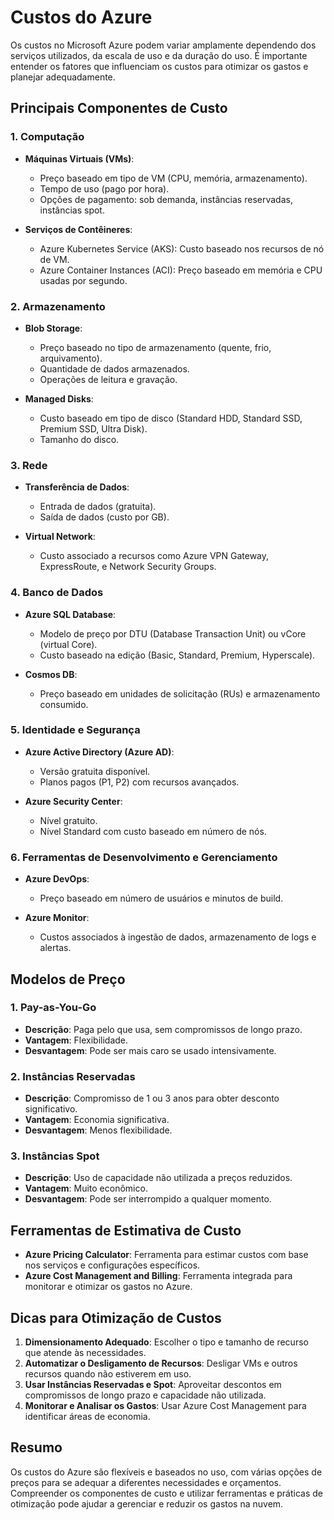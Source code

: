 # Custos do Azure

Os custos no Microsoft Azure podem variar amplamente dependendo dos serviços utilizados, da escala de uso e da duração do uso. É importante entender os fatores que influenciam os custos para otimizar os gastos e planejar adequadamente.

## Principais Componentes de Custo

### 1. Computação
- **Máquinas Virtuais (VMs)**:
  - Preço baseado em tipo de VM (CPU, memória, armazenamento).
  - Tempo de uso (pago por hora).
  - Opções de pagamento: sob demanda, instâncias reservadas, instâncias spot.
  
- **Serviços de Contêineres**:
  - Azure Kubernetes Service (AKS): Custo baseado nos recursos de nó de VM.
  - Azure Container Instances (ACI): Preço baseado em memória e CPU usadas por segundo.

### 2. Armazenamento
- **Blob Storage**:
  - Preço baseado no tipo de armazenamento (quente, frio, arquivamento).
  - Quantidade de dados armazenados.
  - Operações de leitura e gravação.

- **Managed Disks**:
  - Custo baseado em tipo de disco (Standard HDD, Standard SSD, Premium SSD, Ultra Disk).
  - Tamanho do disco.

### 3. Rede
- **Transferência de Dados**:
  - Entrada de dados (gratuita).
  - Saída de dados (custo por GB).

- **Virtual Network**:
  - Custo associado a recursos como Azure VPN Gateway, ExpressRoute, e Network Security Groups.

### 4. Banco de Dados
- **Azure SQL Database**:
  - Modelo de preço por DTU (Database Transaction Unit) ou vCore (virtual Core).
  - Custo baseado na edição (Basic, Standard, Premium, Hyperscale).

- **Cosmos DB**:
  - Preço baseado em unidades de solicitação (RUs) e armazenamento consumido.

### 5. Identidade e Segurança
- **Azure Active Directory (Azure AD)**:
  - Versão gratuita disponível.
  - Planos pagos (P1, P2) com recursos avançados.

- **Azure Security Center**:
  - Nível gratuito.
  - Nível Standard com custo baseado em número de nós.

### 6. Ferramentas de Desenvolvimento e Gerenciamento
- **Azure DevOps**:
  - Preço baseado em número de usuários e minutos de build.

- **Azure Monitor**:
  - Custos associados à ingestão de dados, armazenamento de logs e alertas.

## Modelos de Preço

### 1. Pay-as-You-Go
- **Descrição**: Paga pelo que usa, sem compromissos de longo prazo.
- **Vantagem**: Flexibilidade.
- **Desvantagem**: Pode ser mais caro se usado intensivamente.

### 2. Instâncias Reservadas
- **Descrição**: Compromisso de 1 ou 3 anos para obter desconto significativo.
- **Vantagem**: Economia significativa.
- **Desvantagem**: Menos flexibilidade.

### 3. Instâncias Spot
- **Descrição**: Uso de capacidade não utilizada a preços reduzidos.
- **Vantagem**: Muito econômico.
- **Desvantagem**: Pode ser interrompido a qualquer momento.

## Ferramentas de Estimativa de Custo

- **Azure Pricing Calculator**: Ferramenta para estimar custos com base nos serviços e configurações específicos.
- **Azure Cost Management and Billing**: Ferramenta integrada para monitorar e otimizar os gastos no Azure.

## Dicas para Otimização de Custos

1. **Dimensionamento Adequado**: Escolher o tipo e tamanho de recurso que atende às necessidades.
2. **Automatizar o Desligamento de Recursos**: Desligar VMs e outros recursos quando não estiverem em uso.
3. **Usar Instâncias Reservadas e Spot**: Aproveitar descontos em compromissos de longo prazo e capacidade não utilizada.
4. **Monitorar e Analisar os Gastos**: Usar Azure Cost Management para identificar áreas de economia.

## Resumo

Os custos do Azure são flexíveis e baseados no uso, com várias opções de preços para se adequar a diferentes necessidades e orçamentos. Compreender os componentes de custo e utilizar ferramentas e práticas de otimização pode ajudar a gerenciar e reduzir os gastos na nuvem.
